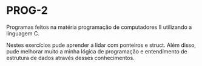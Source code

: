 # PROG-2

Programas feitos na matéria programação de computadores II utilizando a linguagem C.

Nestes exercícios pude aprender a lidar com ponteiros e struct.
Além disso, pude melhorar muito a minha lógica de programação e entendimento de estrutura de dados através desses conhecimentos.
